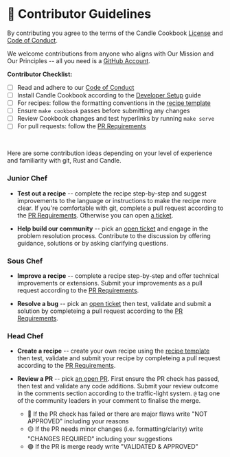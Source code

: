 # 🌱 Contributor Guidelines

By contributing you agree to the terms of the Candle Cookbook [License](./LICENSE) and [Code of Conduct](./CODE_OF_CONDUCT.md).

We welcome contributions from anyone who aligns with Our Mission and Our Principles -- all you need is a [GitHub Account](https://github.com/join).

**Contributor Checklist:**

- [ ] Read and adhere to our [Code of Conduct](./CODE_OF_CONDUCT.md)
- [ ] Install Candle Cookbook according to the [Developer Setup](./docs/DEV_ENV.md) guide
- [ ] For recipes: follow the formatting conventions in the [recipe template](./templates/recipe.md)
- [ ] Ensure `make cookbook` passes before submitting any changes
- [ ] Review Cookbook changes and test hyperlinks by running `make serve`
- [ ] For pull requests: follow the [PR Requirements](./docs/PR_REQS.md)

<br>

Here are some contribution ideas depending on your level of experience and familiarity with git, Rust and Candle.

### Junior Chef

* **Test out a recipe** -- complete the recipe step-by-step and suggest improvements to the language or instructions to make the recipe more clear. If you're comfortable with git, complete a pull request according to the [PR Requirements](./docs/PR_REQS.md). Otherwise you can open [a ticket](https://github.com/nogibjj/candle-cookbook/issues). 

* **Help build our community** -- pick an [open ticket](https://github.com/nogibjj/candle-cookbook/issues?q=is:issue%20is:open) and engage in the problem resolution process. Contribute to the discussion by offering guidance, solutions or by asking clarifying questions.

### Sous Chef

* **Improve a recipe** -- complete a recipe step-by-step and offer technical improvements or extensions. Submit your improvements as a pull request according to the [PR Requirements](./docs/PR_REQS.md). 

* **Resolve a bug** -- pick an [open ticket](https://github.com/nogibjj/candle-cookbook/issues?q=is:issue%20is:open) then test, validate and submit a solution by completeing a pull request according to the [PR Requirements](./docs/PR_REQS.md).

### Head Chef

* **Create a recipe** -- create your own recipe using the [recipe template](./templates/recipe.md) then test, validate and submit your recipe by completeing a pull request according to the [PR Requirements](./docs/PR_REQS.md).

* **Review a PR** -- pick [an open PR](https://github.com/nogibjj/candle-cookbook/pulls?=qis:pr%20is:open). First ensure the PR check has passed, then test and validate any code additions. Submit your review outcome in the comments section according to the traffic-light system. `@` tag one of the community leaders in your comment to finalise the merge.
    * 🔴 If the PR check has failed or there are major flaws write "NOT APPROVED" including your reasons
    * 🟡 If the PR needs minor changes (i.e. formatting/clarity) write "CHANGES REQUIRED" including your suggestions
    * 🟢 If the PR is merge ready write "VALIDATED & APPROVED" 
